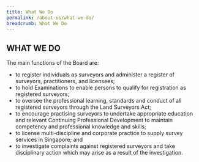 ```yaml
---
title: What We Do
permalink: /about-us/what-we-do/
breadcrumb: What We Do
---
```

## WHAT WE DO

The main functions of the Board are: <br>

* to register individuals as surveyors and administer a register of surveyors, practitioners, and licensees;
* to hold Examinations to enable persons to qualify for registration as registered surveyors;
* to oversee the professional learning, standards and conduct of all registered surveyors through the Land Surveyors Act;
* to encourage practising surveyors to undertake appropriate education and relevant Continuing Professional Development to maintain competency and professional knowledge and skills;
* to license multi-discipline and corporate practice to supply survey services in Singapore; and
* to investigate complaints against registered surveyors and take disciplinary action which may arise as a result of the investigation.